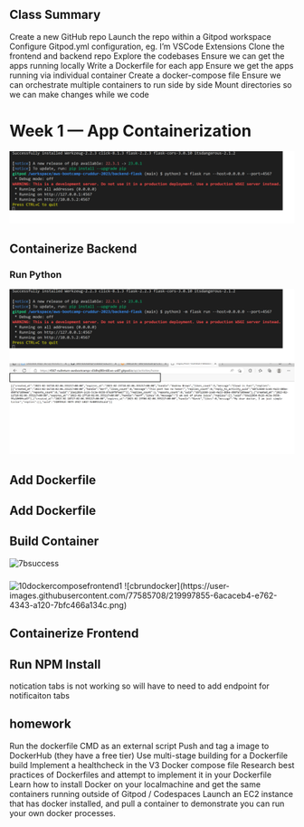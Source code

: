 ## Class Summary
Create a new GitHub repo
Launch the repo within a Gitpod workspace
Configure Gitpod.yml configuration, eg. I’m VSCode Extensions
Clone the frontend and backend repo
Explore the codebases
Ensure we can get the apps running locally
Write a Dockerfile for each app
Ensure we get the apps running via individual container
Create a docker-compose file
Ensure we can orchestrate multiple containers to run side by side
Mount directories so we can make changes while we code


# Week 1 — App Containerization
![image](https://github.com/nullreturn/aws-bootcamp-cruddur-2023/blob/main/journal/assets/week1/1pip3running.png)

## Containerize Backend


### Run Python
![image](https://github.com/nullreturn/aws-bootcamp-cruddur-2023/blob/main/journal/assets/week1/1pip3running.png)
![image](https://github.com/nullreturn/aws-bootcamp-cruddur-2023/blob/main/journal/assets/week1/6run.png)

## Add Dockerfile


## Add Dockerfile


## Build Container
![7bsuccess](https://user-images.githubusercontent.com/77585708/219995169-269d4575-aea6-42b9-b487-2a0d1ed7ceda.png)


### 
<img width="1229" alt="10dockercomposefrontend1" src="https://user-images.githubusercontent.com/77585708/219997647-0c33e2cd-d645-4af7-bcb8-5c22fa3bf153.png">
![cbrundocker](https://user-images.githubusercontent.com/77585708/219997855-6acaceb4-e762-4343-a120-7bfc466a134c.png)



## Containerize Frontend
<screeenshot1>


## Run NPM Install

notication tabs is not working so will have to  need to add endpoint for notificaiton tabs









## homework
Run the dockerfile CMD as an external script
Push and tag a image to DockerHub (they have a free tier)
Use multi-stage building for a Dockerfile build
Implement a healthcheck in the V3 Docker compose file
Research best practices of Dockerfiles and attempt to implement it in your Dockerfile
Learn how to install Docker on your localmachine and get the same containers running outside of Gitpod / Codespaces
Launch an EC2 instance that has docker installed, and pull a container to demonstrate you can run your own docker processes. 

